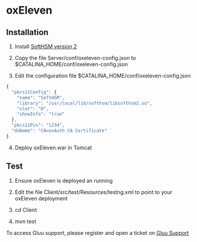 # oxEleven

## Installation

  1. Install [SoftHSM version 2](https://github.com/opendnssec/SoftHSMv2)

  2. Copy the file Server/conf/oxeleven-config.json to $CATALINA_HOME/conf/oxeleven-config.json

  3. Edit the configuration file $CATALINA_HOME/conf/oxeleven-config.json

  ```javascript
  {
    "pkcs11Config": {
      "name": "SoftHSM",
      "library": "/usr/local/lib/softhsm/libsofthsm2.so",
      "slot": "0",
      "showInfo": "true"
    },
    "pkcs11Pin": "1234",
    "dnName": "CN=oxAuth CA Certificate"
  }
  ```

  4. Deploy oxEleven.war in Tomcat
  
## Test

  1. Ensure oxEleven is deployed an running
  
  2. Edit the file Client/src/test/Resources/testng.xml to point to your oxEleven deployment
  
  3. cd Client
  
  4. mvn test

To access Gluu support, please register and open a ticket on [Gluu Support](http://support.gluu.org)
